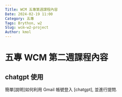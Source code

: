 ```yaml
---
Title: WCM 五專第週課程內容
Date: 2024-02-19 11:00
Category: 五專
Tags: Brython, w2
Slug: wcm-w2-project
Author: kmol
---
```



<!-- PELICAN_END_SUMMARY -->

# 五專 WCM 第二週課程內容

## chatgpt 使用
簡單[說明]如何利用 Gmail 帳號登入 [chatgpt], 並進行提問.